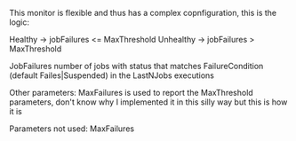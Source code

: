 
This monitor is flexible and thus has a complex copnfiguration, this is the logic:

Healthy -> jobFailures <= MaxThreshold
Unhealthy -> jobFailures > MaxThreshold

JobFailures number of jobs with status that matches FailureCondition (default Failes|Suspended) in the LastNJobs executions

Other parameters:
MaxFailures is used to report the MaxThreshold parameters, don't know why I implemented it in this silly way but this is how it is

Parameters not used:
MaxFailures